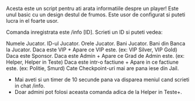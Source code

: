 Acesta este un script pentru ati arata informatiile despre un player! Este unul basic cu un design destul de frumos. Este usor de configurat si puteti lucra in el foarte usor.

Comanda inregistrata este /info [ID]. Scrieti un ID si puteti vedea:

Numele Jucator.
ID-ul Jucator.
Orele Jucator.
Bani Jucator.
Bani din Banca la Jucator.
Daca este VIP + Apare ce VIP este. (ex: VIP Silver, VIP Gold)
Daca este Sponsor.
Daca este Admin + Apare ce Grad de Admin este. (ex: Helper, Helper in Teste)
Daca este intr-o factiune + Apare in ce factiune este. (ex: Politie, Smurd)
Cate Checkpoint-uri mai are pana iese din Jail.

- Mai aveti si un timer de 10 secunde pana va disparea meniul cand scrieti in chat /info.
- Doar admini pot folosi aceasta comanda adica de la Helper in Teste+.
